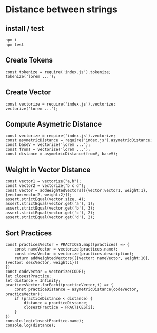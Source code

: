 # Distance between strings

## install / test

    npm i
    npm test


## Create Tokens

    const tokenize = require('index.js').tokenize;
    tokenize('lorem ...');


## Create Vector

    const vectorize = require('index.js').vectorize;
    vectorize('lorem ...');

## Compute Asymetric Distance

    const vectorize = require('index.js').vectorize;
    const asymetricDistance = require('index.js').asymetricDistance;
    const baseV = vectorize('lorem ...');
    const fromT = vectorize('lorem ...');
    const distance = asymetricDistance(fromV, baseV);


## Weight in Vector Distance

    const vector1 = vectorize("a,b");
    const vector2 = vectorize("b c d");
    const vector = addWeightedVectors([{vector:vector1, weight:1},{vector:vector2, weight:2}]);
    assert.strictEqual(vector.size, 4);
    assert.strictEqual(vector.get('a'), 1);
    assert.strictEqual(vector.get('b'), 3);
    assert.strictEqual(vector.get('c'), 2);
    assert.strictEqual(vector.get('d'), 2);

## Sort Practices

    const practicesVector = PRACTICES.map((practices) => {
        const nameVector = vectorize(practices.name);
        const descVector = vectorize(practices.description);
        return addWeightedVectors([{vector: nameVector, weight:10}, {vector: descVector, weight:1}])
    })
    const codeVector = vectorize(CODE);
    let closestPractice;
    let distance = Infinity;
    practicesVector.forEach((practiceVector,i) => {
        const practiceDistance = asymetricDistance(codeVector, practiceVector);
        if (practiceDistance < distance) {
            distance = practiceDistance;
            closestPractice = PRACTICES[i];
        }
    })
    console.log(closestPractice.name);
    console.log(distance);